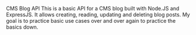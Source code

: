 CMS Blog API
This is a basic API for a CMS blog built with Node.JS and ExpressJS. It allows creating, reading, updating and deleting blog posts. My goal is to practice basic use cases over and over again to practice the basics down.
